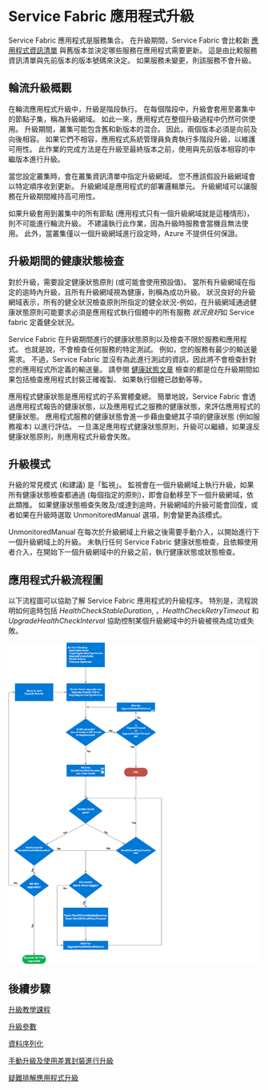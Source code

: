 <properties
   pageTitle="Service Fabric 應用程式升級 | Microsoft Azure"
   description="這篇文章提供將 Service Fabric 應用程式升級的簡介，其中包括選擇升級模式和執行健全狀況檢查。"
   services="service-fabric"
   documentationCenter=".net"
   authors="mani-ramaswamy"
   manager="timlt"
   editor=""/>

<tags
   ms.service="service-fabric"
   ms.devlang="dotnet"
   ms.topic="article"
   ms.tgt_pltfrm="NA"
   ms.workload="NA"
   ms.date="07/17/2015"
   ms.author="subramar"/>


# Service Fabric 應用程式升級

Service Fabric 應用程式是服務集合。 在升級期間，Service Fabric 會比較新 [應用程式資訊清單](service-fabric-application-model.md#describe-an-application) 與舊版本並決定哪些服務在應用程式需要更新。 這是由比較服務資訊清單與先前版本的版本號碼來決定。 如果服務未變更，則該服務不會升級。

## 輪流升級概觀

在輪流應用程式升級中，升級是階段執行。 在每個階段中，升級會套用至叢集中的節點子集，稱為升級網域。 如此一來，應用程式在整個升級過程中仍然可供使用。 升級期間，叢集可能包含舊和新版本的混合。 因此，兩個版本必須是向前及向後相容。 如果它們不相容，應用程式系統管理員負責執行多階段升級，以維護可用性。 此作業的完成方法是在升級至最終版本之前，使用與先前版本相容的中繼版本進行升級。

當您設定叢集時，會在叢集資訊清單中指定升級網域。 您不應該假設升級網域會以特定順序收到更新。 升級網域是應用程式的部署邏輯單元。 升級網域可以讓服務在升級期間維持高可用性。

如果升級套用到叢集中的所有節點 (應用程式只有一個升級網域就是這種情形)，則不可能進行輪流升級。 不建議執行此作業，因為升級時服務會當機且無法使用。 此外，當叢集僅以一個升級網域進行設定時，Azure 不提供任何保證。

## 升級期間的健康狀態檢查

對於升級，需要設定健康狀態原則 (或可能會使用預設值)。 當所有升級網域在指定的逾時內升級，且所有升級網域視為健康，則稱為成功升級。  狀況良好的升級網域表示，所有的健全狀況檢查原則所指定的健全狀況-例如，在升級網域通過健康狀態原則可能要求必須是應用程式執行個體中的所有服務 <em>狀況良好</em>如 Service fabric 定義健全狀況。

Service Fabric 在升級期間進行的健康狀態原則以及檢查不限於服務和應用程式。 也就是說，不會檢查任何服務的特定測試。  例如，您的服務有最少的輸送量需求。 不過，Service Fabric 並沒有為此進行測試的資訊，因此將不會檢查針對您的應用程式所定義的輸送量。   請參閱 [健康狀態文章](service-fabric-health-introduction.md) 檢查的都是位在升級期間如果包括檢查應用程式封裝正確複製、 如果執行個體已啟動等等。

應用程式健康狀態是應用程式的子系實體彙總。 簡單地說，Service Fabric 會透過應用程式報告的健康狀態，以及應用程式之服務的健康狀態，來評估應用程式的健康狀態。 應用程式服務的健康狀態會進一步藉由彙總其子項的健康狀態 (例如服務複本) 以進行評估。 一旦滿足應用程式健康狀態原則，升級可以繼續，如果違反健康狀態原則，則應用程式升級會失敗。

## 升級模式

升級的常見模式 (和建議) 是「監視」。  監視會在一個升級網域上執行升級，如果所有健康狀態檢查都通過 (每個指定的原則)，即會自動移至下一個升級網域，依此類推。  如果健康狀態檢查失敗及/或達到逾時，升級網域的升級可能會回復，或者如果在升級時選取 UnmonitoredManual 選項，則會變更為該模式。

UnmonitoredManual 在每次於升級網域上升級之後需要手動介入，以開始進行下一個升級網域上的升級。 未執行任何 Service Fabric 健康狀態檢查，且依賴使用者介入，在開始下一個升級網域中的升級之前，執行健康狀態或狀態檢查。

## 應用程式升級流程圖

以下流程圖可以協助了解 Service Fabric 應用程式的升級程序。 特別是，流程說明如何逾時包括 *HealthCheckStableDuration*, ，*HealthCheckRetryTimeout* 和 *UpgradeHealthCheckInterval* 協助控制某個升級網域中的升級被視為成功或失敗。

![Service Fabric 應用程式的升級程序][image]


## 後續步驟

[升級教學課程](service-fabric-application-upgrade-tutorial.md)

[升級參數](service-fabric-application-upgrade-parameters.md)

[資料序列化](service-fabric-application-upgrade-data-serialization.md)

[手動升級及使用差異封裝進行升級](service-fabric-application-upgrade-advanced.md)

[疑難排解應用程式升級 ](service-fabric-application-upgrade-troubleshooting.md)



[image]: media/service-fabric-application-upgrade/service-fabric-application-upgrade-flowchart.png
 

